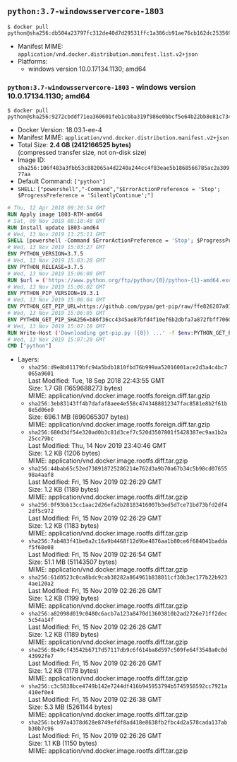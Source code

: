## `python:3.7-windowsservercore-1803`

```console
$ docker pull python@sha256:db504a23797fc312de40d7d29531ffc1a386cb91ae76cb162dc2535690464509
```

-	Manifest MIME: `application/vnd.docker.distribution.manifest.list.v2+json`
-	Platforms:
	-	windows version 10.0.17134.1130; amd64

### `python:3.7-windowsservercore-1803` - windows version 10.0.17134.1130; amd64

```console
$ docker pull python@sha256:9272cbddf71ea360601feb1cbba319f986e0bbcf5e64b22bb8e81c734e3a930c
```

-	Docker Version: 18.03.1-ee-4
-	Manifest MIME: `application/vnd.docker.distribution.manifest.v2+json`
-	Total Size: **2.4 GB (2412166525 bytes)**  
	(compressed transfer size, not on-disk size)
-	Image ID: `sha256:106f483a3fbb53c882065a4d2240a244cc4f83eae5b1868566785ac2a30977aa`
-	Default Command: `["python"]`
-	`SHELL`: `["powershell","-Command","$ErrorActionPreference = 'Stop'; $ProgressPreference = 'SilentlyContinue';"]`

```dockerfile
# Thu, 12 Apr 2018 09:20:54 GMT
RUN Apply image 1803-RTM-amd64
# Sat, 09 Nov 2019 08:10:48 GMT
RUN Install update 1803-amd64
# Wed, 13 Nov 2019 13:25:11 GMT
SHELL [powershell -Command $ErrorActionPreference = 'Stop'; $ProgressPreference = 'SilentlyContinue';]
# Wed, 13 Nov 2019 15:03:27 GMT
ENV PYTHON_VERSION=3.7.5
# Wed, 13 Nov 2019 15:03:28 GMT
ENV PYTHON_RELEASE=3.7.5
# Wed, 13 Nov 2019 15:06:00 GMT
RUN $url = ('https://www.python.org/ftp/python/{0}/python-{1}-amd64.exe' -f $env:PYTHON_RELEASE, $env:PYTHON_VERSION); 	Write-Host ('Downloading {0} ...' -f $url); 	[Net.ServicePointManager]::SecurityProtocol = [Net.SecurityProtocolType]::Tls12; 	Invoke-WebRequest -Uri $url -OutFile 'python.exe'; 		Write-Host 'Installing ...'; 	Start-Process python.exe -Wait 		-ArgumentList @( 			'/quiet', 			'InstallAllUsers=1', 			'TargetDir=C:\Python', 			'PrependPath=1', 			'Shortcuts=0', 			'Include_doc=0', 			'Include_pip=0', 			'Include_test=0' 		); 		$env:PATH = [Environment]::GetEnvironmentVariable('PATH', [EnvironmentVariableTarget]::Machine); 		Write-Host 'Verifying install ...'; 	Write-Host '  python --version'; python --version; 		Write-Host 'Removing ...'; 	Remove-Item python.exe -Force; 		Write-Host 'Complete.'
# Wed, 13 Nov 2019 15:06:02 GMT
ENV PYTHON_PIP_VERSION=19.3.1
# Wed, 13 Nov 2019 15:06:04 GMT
ENV PYTHON_GET_PIP_URL=https://github.com/pypa/get-pip/raw/ffe826207a010164265d9cc807978e3604d18ca0/get-pip.py
# Wed, 13 Nov 2019 15:06:05 GMT
ENV PYTHON_GET_PIP_SHA256=b86f36cc4345ae87bfd4f10ef6b2dbfa7a872fbff70608a1e43944d283fd0eee
# Wed, 13 Nov 2019 15:07:18 GMT
RUN Write-Host ('Downloading get-pip.py ({0}) ...' -f $env:PYTHON_GET_PIP_URL); 	[Net.ServicePointManager]::SecurityProtocol = [Net.SecurityProtocolType]::Tls12; 	Invoke-WebRequest -Uri $env:PYTHON_GET_PIP_URL -OutFile 'get-pip.py'; 	Write-Host ('Verifying sha256 ({0}) ...' -f $env:PYTHON_GET_PIP_SHA256); 	if ((Get-FileHash 'get-pip.py' -Algorithm sha256).Hash -ne $env:PYTHON_GET_PIP_SHA256) { 		Write-Host 'FAILED!'; 		exit 1; 	}; 		Write-Host ('Installing pip=={0} ...' -f $env:PYTHON_PIP_VERSION); 	python get-pip.py 		--disable-pip-version-check 		--no-cache-dir 		('pip=={0}' -f $env:PYTHON_PIP_VERSION) 	; 	Remove-Item get-pip.py -Force; 		Write-Host 'Verifying pip install ...'; 	pip --version; 		Write-Host 'Complete.'
# Wed, 13 Nov 2019 15:07:20 GMT
CMD ["python"]
```

-	Layers:
	-	`sha256:d9e8b01179bfc94a5bdb1810fbd76b999aa52016001ace2d3a4c4bc7065a9601`  
		Last Modified: Tue, 18 Sep 2018 22:43:55 GMT  
		Size: 1.7 GB (1659688273 bytes)  
		MIME: application/vnd.docker.image.rootfs.foreign.diff.tar.gzip
	-	`sha256:3eb83143ff4b7dafaf8aee4e558c4743488812347fac8581e8b2f61b8e5d06e0`  
		Size: 696.1 MB (696065307 bytes)  
		MIME: application/vnd.docker.image.rootfs.foreign.diff.tar.gzip
	-	`sha256:680d3df54e320ad0b3c81d3cef7c520d3507801f5428387ec9aa1b2a25cc79bc`  
		Last Modified: Thu, 14 Nov 2019 23:40:46 GMT  
		Size: 1.2 KB (1206 bytes)  
		MIME: application/vnd.docker.image.rootfs.diff.tar.gzip
	-	`sha256:44bab65c52ed738918725286214e762d3a9b70a67b34c5b98cd0765598a4aaf8`  
		Last Modified: Fri, 15 Nov 2019 02:26:29 GMT  
		Size: 1.2 KB (1189 bytes)  
		MIME: application/vnd.docker.image.rootfs.diff.tar.gzip
	-	`sha256:0f93bb13cc1aac2d26efa2b28183416007b3ed5d7ce71bd73bfd2df42df5c972`  
		Last Modified: Fri, 15 Nov 2019 02:26:29 GMT  
		Size: 1.2 KB (1183 bytes)  
		MIME: application/vnd.docker.image.rootfs.diff.tar.gzip
	-	`sha256:7ab483f41be0a2c16a9b4468f12d9be4876aa1b80ce6f684041baddaf5f68e08`  
		Last Modified: Fri, 15 Nov 2019 02:26:54 GMT  
		Size: 51.1 MB (51143507 bytes)  
		MIME: application/vnd.docker.image.rootfs.diff.tar.gzip
	-	`sha256:61d0523c0ca8bdc9cab38282a864961b838011cf30b3ec177b22b9234ae120a2`  
		Last Modified: Fri, 15 Nov 2019 02:26:26 GMT  
		Size: 1.2 KB (1199 bytes)  
		MIME: application/vnd.docker.image.rootfs.diff.tar.gzip
	-	`sha256:a82098d019c0480c6acb7a123a8470d13603810b2ad2726e71ff2dec5c54a14f`  
		Last Modified: Fri, 15 Nov 2019 02:26:26 GMT  
		Size: 1.2 KB (1189 bytes)  
		MIME: application/vnd.docker.image.rootfs.diff.tar.gzip
	-	`sha256:8b49cf43542b6717d57117db9c6f614ba8d597c509fe64f3548a0c0d43992fe7`  
		Last Modified: Fri, 15 Nov 2019 02:26:26 GMT  
		Size: 1.2 KB (1178 bytes)  
		MIME: application/vnd.docker.image.rootfs.diff.tar.gzip
	-	`sha256:c3c5838bce4749b142e7244df416b945953794b5745958592cc7921a410ef0e4`  
		Last Modified: Fri, 15 Nov 2019 02:26:38 GMT  
		Size: 5.3 MB (5261144 bytes)  
		MIME: application/vnd.docker.image.rootfs.diff.tar.gzip
	-	`sha256:bcb97a4378d628e8749efdf8ad418e8638fb2fbc4d2a578cada137abb30b7c96`  
		Last Modified: Fri, 15 Nov 2019 02:26:26 GMT  
		Size: 1.1 KB (1150 bytes)  
		MIME: application/vnd.docker.image.rootfs.diff.tar.gzip

